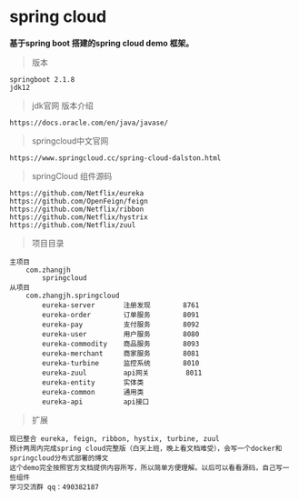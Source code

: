 # spring cloud
**基于spring boot 搭建的spring cloud demo 框架。**

>版本

    springboot 2.1.8
    jdk12
    
>jdk官网 版本介绍

    https://docs.oracle.com/en/java/javase/
    
>springcloud中文官网
    
    https://www.springcloud.cc/spring-cloud-dalston.html
    
>springCloud 组件源码
    
    https://github.com/Netflix/eureka
    https://github.com/OpenFeign/feign
    https://github.com/Netflix/ribbon
    https://github.com/Netflix/hystrix
    https://github.com/Netflix/zuul
    
>项目目录
    
    主项目
        com.zhangjh
            springcloud
    从项目
        com.zhangjh.springcloud
            eureka-server       注册发现        8761
            eureka-order        订单服务        8091
            eureka-pay          支付服务        8092
            eureka-user         用户服务        8080
            eureka-commodity    商品服务        8093
            eureka-merchant     商家服务        8081
            eureka-turbine      监控系统        8010
            eureka-zuul         api网关         8011
            eureka-entity       实体类
            eureka-common       通用类
            eureka-api          api接口
            
>扩展

    现已整合 eureka, feign, ribbon, hystix, turbine, zuul 
    预计两周内完成spring cloud完整版（白天上班，晚上看文档难受），会写一个docker和springcloud分布式部署的博文
    这个demo完全按照官方文档提供内容所写，所以简单方便理解。以后可以看看源码，自己写一些组件
    学习交流群 qq：490382187
